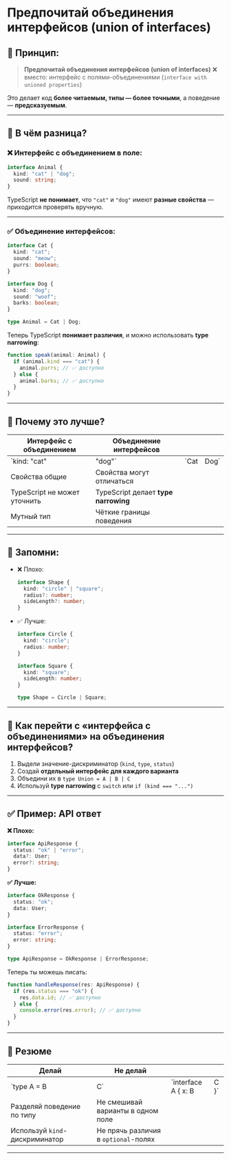 
# Предпочитай объединения интерфейсов (union of interfaces)

## 🧩 Принцип:

> **Предпочитай объединения интерфейсов (union of interfaces)**
> ❌ вместо: интерфейс с полями-объединениями (`interface with unioned properties`)

Это делает код **более читаемым, типы — более точными**, а поведение — **предсказуемым**.

---

## 🤔 В чём разница?

### ❌ Интерфейс с объединением в поле:

```ts
interface Animal {
  kind: "cat" | "dog";
  sound: string;
}
```

TypeScript **не понимает**, что `"cat"` и `"dog"` имеют **разные свойства** — приходится проверять вручную.

---

### ✅ Объединение интерфейсов:

```ts
interface Cat {
  kind: "cat";
  sound: "meow";
  purrs: boolean;
}

interface Dog {
  kind: "dog";
  sound: "woof";
  barks: boolean;
}

type Animal = Cat | Dog;
```

Теперь TypeScript **понимает различия**, и можно использовать **type narrowing**:

```ts
function speak(animal: Animal) {
  if (animal.kind === "cat") {
    animal.purrs; // ✅ доступно
  } else {
    animal.barks; // ✅ доступно
  }
}
```

---

## 🧠 Почему это лучше?

| Интерфейс с объединением     | Объединение интерфейсов              |       |       |
| ---------------------------- | ------------------------------------ | ----- | ----- |
| \`kind: "cat"                | "dog"\`                              | \`Cat | Dog\` |
| Свойства общие               | Свойства могут отличаться            |       |       |
| TypeScript не может уточнить | TypeScript делает **type narrowing** |       |       |
| Мутный тип                   | Чёткие границы поведения             |       |       |

---

## 📌 Запомни:

* ❌ Плохо:

  ```ts
  interface Shape {
    kind: "circle" | "square";
    radius?: number;
    sideLength?: number;
  }
  ```

* ✅ Лучше:

  ```ts
  interface Circle {
    kind: "circle";
    radius: number;
  }

  interface Square {
    kind: "square";
    sideLength: number;
  }

  type Shape = Circle | Square;
  ```

---

## 🔄 Как перейти с «интерфейса с объединениями» на объединения интерфейсов?

1. Выдели значение-дискриминатор (`kind`, `type`, `status`)
2. Создай **отдельный интерфейс для каждого варианта**
3. Объедини их в `type Union = A | B | C`
4. Используй **type narrowing** с `switch` или `if (kind === "...")`

---

## ✅ Пример: API ответ

**❌ Плохо:**

```ts
interface ApiResponse {
  status: "ok" | "error";
  data?: User;
  error?: string;
}
```

**✅ Лучше:**

```ts
interface OkResponse {
  status: "ok";
  data: User;
}

interface ErrorResponse {
  status: "error";
  error: string;
}

type ApiResponse = OkResponse | ErrorResponse;
```

Теперь ты можешь писать:

```ts
function handleResponse(res: ApiResponse) {
  if (res.status === "ok") {
    res.data.id; // ✅ доступно
  } else {
    console.error(res.error); // ✅ доступно
  }
}
```

---

## 📌 Резюме

| Делай                          | Не делай                             |                      |       |
| ------------------------------ | ------------------------------------ | -------------------- | ----- |
| \`type A = B                   | C\`                                  | \`interface A { x: B | C }\` |
| Разделяй поведение по типу     | Не смешивай варианты в одном поле    |                      |       |
| Используй `kind`-дискриминатор | Не прячь различия в `optional`-полях |                      |       |

---
